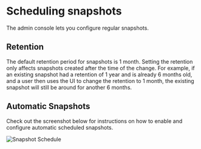 # Scheduling snapshots

The admin console lets you configure regular snapshots.

## Retention

The default retention period for snapshots is 1 month.
Setting the retention only affects snapshots created after the time of the change.
For example, if an existing snapshot had a retention of 1 year and is already 6 months old, and a user then uses the UI to change the retention to 1 month, the existing snapshot will still be around for another 6 months.

## Automatic Snapshots

Check out the screenshot below for instructions on how to enable and configure automatic scheduled snapshots.

![Snapshot Schedule](/images/snapshot-schedule.png)
